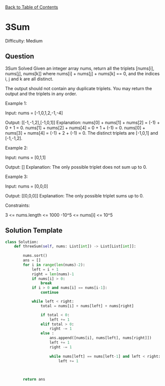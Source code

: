 [Back to Table of Contents](../../README.md)

# 3Sum
Difficulty: Medium

## Question
3Sum
Solved 
Given an integer array nums, return all the triplets [nums[i], nums[j], nums[k]] where nums[i] + nums[j] + nums[k] == 0, and the indices i, j and k are all distinct.

The output should not contain any duplicate triplets. You may return the output and the triplets in any order.

Example 1:

Input: nums = [-1,0,1,2,-1,-4]

Output: [[-1,-1,2],[-1,0,1]]
Explanation:
nums[0] + nums[1] + nums[2] = (-1) + 0 + 1 = 0.
nums[1] + nums[2] + nums[4] = 0 + 1 + (-1) = 0.
nums[0] + nums[3] + nums[4] = (-1) + 2 + (-1) = 0.
The distinct triplets are [-1,0,1] and [-1,-1,2].

Example 2:

Input: nums = [0,1,1]

Output: []
Explanation: The only possible triplet does not sum up to 0.

Example 3:

Input: nums = [0,0,0]

Output: [[0,0,0]]
Explanation: The only possible triplet sums up to 0.

Constraints:

3 <= nums.length <= 1000
-10^5 <= nums[i] <= 10^5

## Solution Template
```python
class Solution:
    def threeSum(self, nums: List[int]) -> List[List[int]]:
        
        nums.sort()
        ans = []
        for i in range(len(nums)-2):
            left = i + 1
            right = len(nums)-1
            if nums[i] > 0:
                break
            if i > 0 and nums[i] == nums[i-1]:
                continue

            while left < right:
                total = nums[i] + nums[left] + nums[right]

                if total < 0:
                    left += 1
                elif total > 0:
                    right -= 1
                else :
                    ans.append([nums[i], nums[left], nums[right]])
                    left += 1
                    right -= 1
                    
                    while nums[left] == nums[left-1] and left < right:
                        left += 1
                
                
            
        return ans

        
```
